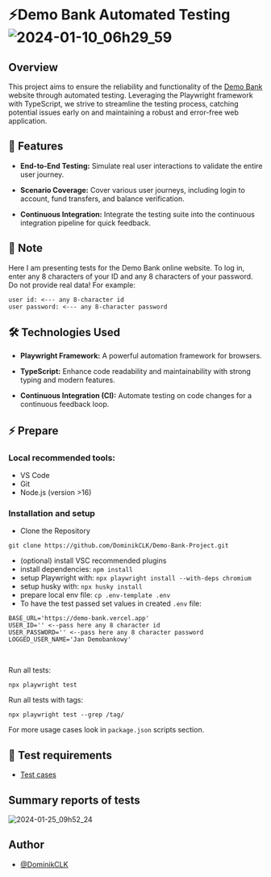 # ⚡️Demo Bank Automated Testing ![2024-01-10_06h29_59](https://github.com/DominikCLK/Demo-Bank-Project/assets/75272795/81fe3253-f181-42b8-80dc-df17fc432083)

## Overview

This project aims to ensure the reliability and functionality of the [Demo Bank](https://demo-bank.vercel.app/) website through automated testing. Leveraging the Playwright framework with TypeScript, we strive to streamline the testing process, catching potential issues early on and maintaining a robust and error-free web application.

## 🚀 Features

- **End-to-End Testing:** Simulate real user interactions to validate the entire user journey.

- **Scenario Coverage:** Cover various user journeys, including login to account, fund transfers, and balance verification.

- **Continuous Integration:** Integrate the testing suite into the continuous integration pipeline for quick feedback.

## 💬 Note

Here I am presenting tests for the Demo Bank online website. To log in, enter any 8 characters of your ID and any 8 characters of your password. Do not provide real data!
For example:

```
user id: <--- any 8-character id
user password: <--- any 8-character password
```

## 🛠 Technologies Used

- **Playwright Framework:** A powerful automation framework for browsers.

- **TypeScript:** Enhance code readability and maintainability with strong typing and modern features.

- **Continuous Integration (CI):** Automate testing on code changes for a continuous feedback loop.

## ⚡️ Prepare

### Local recommended tools:

- VS Code
- Git
- Node.js (version >16)

### Installation and setup

- Clone the Repository

```
git clone https://github.com/DominikCLK/Demo-Bank-Project.git
```

- (optional) install VSC recommended plugins
- install dependencies: `npm install`
- setup Playwright with: `npx playwright install --with-deps chromium`
- setup husky with: `npx husky install`
- prepare local env file: `cp .env-template .env`
- To have the test passed set values in created `.env` file:

```
BASE_URL='https://demo-bank.vercel.app'
USER_ID='' <--pass here any 8 character id
USER_PASSWORD='' <--pass here any 8 character password
LOGGED_USER_NAME='Jan Demobankowy'
```

<br>

Run all tests:

```
npx playwright test
```

Run all tests with tags:

```
npx playwright test --grep /tag/
```

For more usage cases look in `package.json` scripts section.

## 🔗 Test requirements

- [Test cases](https://docs.google.com/spreadsheets/d/1RqqELBk0kdBnF3xazXMpz79Zdp9VXOKEjNhC_aKY__8/edit?usp=sharing)

## Summary reports of tests

![2024-01-25_09h52_24](https://github.com/DominikCLK/Demo-Bank-Project/assets/75272795/29a393b8-dc80-4afc-aa65-c47bf65c326d)

## Author

- [@DominikCLK](https://github.com/DominikCLK)
